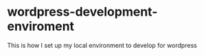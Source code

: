# wordpress-development-enviroment
This is how I set up my local environment to develop for wordpress
